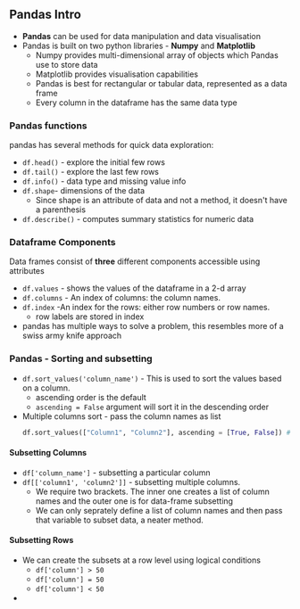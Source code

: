 

## Pandas Intro 

* **Pandas** can be used for data manipulation and data visualisation 
* Pandas is built on two python libraries - **Numpy** and **Matplotlib**
	* Numpy provides multi-dimensional array of objects which Pandas use to store data
	* Matplotlib provides visualisation capabilities
	* Pandas is best for rectangular or tabular data, represented as a data frame 
	* Every column in the dataframe has the same data type

### Pandas functions
 pandas has several methods for quick data exploration:
* `df.head()` - explore the initial few rows 
* `df.tail()` - explore the last few rows
* `df.info()` - data type and missing value info
* `df.shape`- dimensions of the data 
	* Since shape is an attribute of data and not a method, it doesn't have a parenthesis
* `df.describe()` -  computes summary statistics for numeric data

### Dataframe Components
Data frames consist of **three** different components accessible using attributes
* `df.values` - shows the values of the dataframe in a 2-d array
* `df.columns` - An index of columns: the column names.
* `df.index` -An index for the rows: either row numbers or row names.
	* row labels are stored in index
* pandas has multiple ways to solve a problem, this resembles more of a swiss army knife approach

### Pandas - Sorting and subsetting
* `df.sort_values('column_name')` - This is used to sort the values based on a column. 
	* ascending order is the default
	* `ascending = False` argument will sort it in the descending order 
* Multiple columns sort - pass the column names as list 
	 ```py
	 df.sort_values(["Column1", "Column2"], ascending = [True, False]) # specify the direction of sorting for each column
	 ```

#### Subsetting Columns 
* `df['column_name']` - subsetting a particular column
* `df[['column1', 'column2']]` - subsetting multiple columns. 
	* We require two brackets. The inner one creates a list of column names and the outer one is for data-frame subsetting
	* We can only seprately define a list of column names and then pass that variable to subset data, a neater method. 

#### Subsetting Rows
* We can create the subsets at a row level using logical conditions
	* `df['column'] > 50`
	* `df['column'] = 50`
	* `df['column'] < 50` 
* 


 

	

